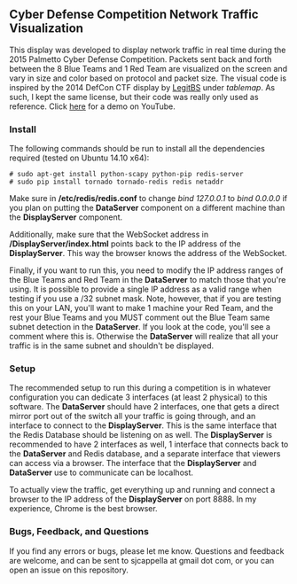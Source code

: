 ## Cyber Defense Competition Network Traffic Visualization
This display was developed to display network traffic in real time during the 2015 Palmetto Cyber Defense Competition. Packets sent back and forth between the 8 Blue Teams and 1 Red Team are visualized on the screen and vary in size and color based on protocol and packet size. The visual code is inspired by the 2014 DefCon CTF display by [LegitBS](https://github.com/legitbs/finals-2014) under *tablemap*. As such, I kept the same license, but their code was really only used as reference. Click [here](https://www.youtube.com/watch?v=VnnHz2Izbz0) for a demo on YouTube.

### Install
The following commands should be run to install all the dependencies required (tested on Ubuntu 14.10 x64):
```
# sudo apt-get install python-scapy python-pip redis-server
# sudo pip install tornado tornado-redis redis netaddr
```
Make sure in **/etc/redis/redis.conf** to change *bind 127.0.0.1* to *bind 0.0.0.0* if you plan on putting the **DataServer** component on a different machine than the **DisplayServer** component.

Additionally, make sure that the WebSocket address in **/DisplayServer/index.html** points back to the IP address of the **DisplayServer**. This way the browser knows the address of the WebSocket.

Finally, if you want to run this, you need to modify the IP address ranges of the Blue Teams and Red Team in the **DataServer** to match those that you're using. It is possible to provide a single IP address as a valid range when testing if you use a /32 subnet mask. Note, however, that if you are testing this on your LAN, you'll want to make 1 machine your Red Team, and the rest your Blue Teams and you MUST comment out the Blue Team same subnet detection in the **DataServer**. If you look at the code, you'll see a comment where this is. Otherwise the **DataServer** will realize that all your traffic is in the same subnet and shouldn't be displayed. 

### Setup
The recommended setup to run this during a competition is in whatever configuration you can dedicate 3 interfaces (at least 2 physical) to this software. The **DataServer** should have 2 interfaces, one that gets a direct mirror port out of the switch all your traffic is going through, and an interface to connect to the **DisplayServer**. This is the same interface that the Redis Database should be listening on as well. The **DisplayServer** is recommended to have 2 interfaces as well, 1 interface that connects back to the **DataServer** and Redis database, and a separate interface that viewers can access via a browser. The interface that the **DisplayServer** and **DataServer** use to communicate can be localhost. 

To actually view the traffic, get everything up and running and connect a browser to the IP address of the **DisplayServer** on port 8888. In my experience, Chrome is the best browser.

### Bugs, Feedback, and Questions
If you find any errors or bugs, please let me know. Questions and feedback are welcome, and can be sent to sjcappella at gmail dot com, or you can open an issue on this repository.
